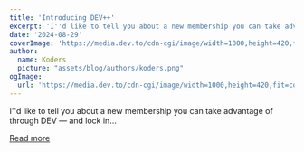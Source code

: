 ```yaml
---
title: 'Introducing DEV++'
excerpt: 'I''d like to tell you about a new membership you can take advantage of through DEV — and lock in...'
date: '2024-08-29'
coverImage: 'https://media.dev.to/cdn-cgi/image/width=1000,height=420,fit=cover,gravity=auto,format=auto/https%3A%2F%2Fdev-to-uploads.s3.amazonaws.com%2Fuploads%2Farticles%2F00s8uctceo8kh9mndajn.png'
author:
  name: Koders
  picture: "assets/blog/authors/koders.png"
ogImage:
  url: 'https://media.dev.to/cdn-cgi/image/width=1000,height=420,fit=cover,gravity=auto,format=auto/https%3A%2F%2Fdev-to-uploads.s3.amazonaws.com%2Fuploads%2Farticles%2F00s8uctceo8kh9mndajn.png'
---
```


I''d like to tell you about a new membership you can take advantage of through DEV — and lock in...

[Read more](https://dev.to/devteam/introducing-dev-2k6d)
